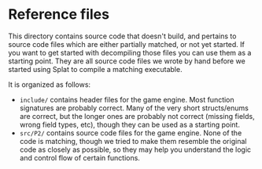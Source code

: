 # Reference files

This directory contains source code that doesn't build, and pertains to source code files which are either partially matched, or not yet started. If you want to get started with decompiling those files you can use them as a starting point. They are all source code files we wrote by hand before we started using Splat to compile a matching executable.

It is organized as follows:

* `include/` contains header files for the game engine. Most function signatures are probably correct. Many of the very short structs/enums are correct, but the longer ones are probably not correct (missing fields, wrong field types, etc), though they can be used as a starting point.
* `src/P2/` contains source code files for the game engine. None of the code is matching, though we tried to make them resemble the original code as closely as possible, so they may help you understand the logic and control flow of certain functions.
